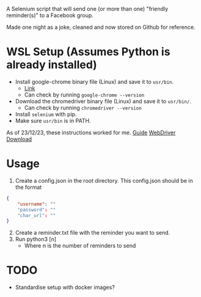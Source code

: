 A Selenium script that will send one (or more than one) "friendly reminder(s)" to a Facebook group.

Made one night as a joke, cleaned and now stored on Github for reference.

# WSL Setup (Assumes Python is already installed)
- Install google-chrome binary file (Linux) and save it to `usr/bin`.
    - [Link](https://chromedriver.chromium.org/downloads)
    - Can check by running `google-chrome --version`
- Download the chromedriver binary file (Linux) and save it to `usr/bin/`.
    - Can check by running `chromedriver --version`
- Install `selenium` with pip.
- Make sure `usr/bin` is in PATH.

As of 23/12/23, these instructions worked for me.
[Guide](https://www.gregbrisebois.com/posts/chromedriver-in-wsl2/)
[WebDriver Download](https://chromedriver.chromium.org/downloads)

# Usage
1. Create a config.json in the root directory.
This config.json should be in the format
``` json
{
    "username": ""
    "password": ""
    "char_url": ""
}
```
2. Create a reminder.txt file with the reminder you want to send.
3. Run python3 [n]
    - Where n is the number of reminders to send

# TODO
- Standardise setup with docker images?
